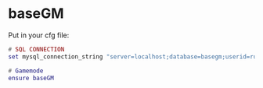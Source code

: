 # baseGM

Put in your cfg file:
```lua
# SQL CONNECTION
set mysql_connection_string "server=localhost;database=basegm;userid=root;password="

# Gamemode
ensure baseGM
```
